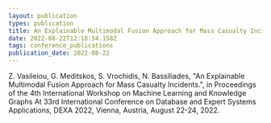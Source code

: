 ```yaml
---
layout: publication
types: publication
title: An Explainable Multimodal Fusion Approach for Mass Casualty Incidents
date: 2022-08-22T12:18:54.158Z
tags: conference_publications
publication_date: 2022-08-22
---
```

<!--StartFragment-->

Z. Vasileiou, G. Meditskos, S. Vrochidis, N. Bassiliades, "An Explainable Multimodal Fusion Approach for Mass Casualty Incidents.", in Proceedings of the 4th International Workshop on Machine Learning and Knowledge Graphs At 33rd International Conference on Database and Expert Systems Applications, DEXA 2022, Vienna, Austria, August 22-24, 2022.

<!--EndFragment-->